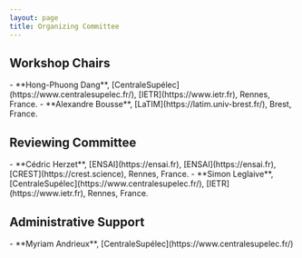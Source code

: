 ```yaml
---
layout: page
title: Organizing Committee
---
```


<h2>Workshop Chairs</h2>
- **Hong-Phuong Dang**, [CentraleSupélec](https://www.centralesupelec.fr/), [IETR](https://www.ietr.fr), Rennes, France.
- **Alexandre Bousse**, [LaTIM](https://latim.univ-brest.fr/), Brest, France.

<h2>Reviewing Committee</h2>
- **Cédric Herzet**, [ENSAI](https://ensai.fr), [ENSAI](https://ensai.fr), [CREST](https://crest.science), Rennes, France.
- **Simon Leglaive**, [CentraleSupélec](https://www.centralesupelec.fr/), [IETR](https://www.ietr.fr), Rennes, France.


<h2>Administrative Support</h2>
- **Myriam Andrieux**, [CentraleSupélec](https://www.centralesupelec.fr/)

